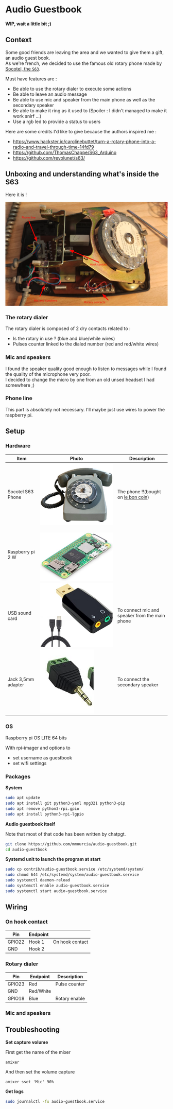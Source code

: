# Audio Guestbook

**WIP, wait a little bit ;)**

## Context

Some good friends are leaving the area and we wanted to give them a gift, an audio guest book.  
As we're french, we decided to use the famous old rotary phone made by [Socotel, the `S63`](https://fr.wikipedia.org/wiki/T%C3%A9l%C3%A9phone_S63).

Must have features are :

* Be able to use the rotary dialer to execute some actions
* Be able to leave an audio message
* Be able to use mic and speaker from the main phone as well as the secondary speaker
* Be able to make it ring as it used to (Spoiler : I didn't managed to make it work snirf ...) 
* Use a rgb led to provide a status to users

Here are some credits I'd like to give because the authors inspired me :

* https://www.hackster.io/carolinebuttet/turn-a-rotary-phone-into-a-radio-and-travel-through-time-14fd79
* https://github.com/ThomasChappe/S63_Arduino
* https://github.com/revolunet/s63/

## Unboxing and understanding what's inside the S63

Here it is !

![s63_unboxing1](./img/s63_unboxing1.png)

### The rotary dialer

The rotary dialer is composed of 2 dry contacts related to :

* Is the rotary in use ? (blue and blue/while wires)
* Pulses counter linked to the dialed number (red and red/white wires)

### Mic and speakers

I found the speaker quality good enough to listen to messages while I found the quality of the microphone very poor.  
I decided to change the micro by one from an old unsed headset I had somewhere ;)

### Phone line

This part is absolutely not necessary. I'll maybe just use wires to power the raspberry pi.

## Setup

### Hardware

| Item               | Photo                                          | Description |
| ------------------ | ---------------------------------------------- | ----------- |
| Socotel S63 Phone  | ![Socotel S63](./img/socotel_s63.png)          | The phone !!(bought on [le bon coin](https://leconcoin.fr)) | 
| Raspberry pi 2 W   | ![raspberry pi 0 2w](./img/raspberrypi02w.jpg) | |
| USB sound card     | ![usb sound card](./img/usbsoundcard.jpg)      | To connect mic and speaker from the main phone              |
| Jack 3,5mm adapter | ![jack_screw](./img/jack_screw.png)            | To connect the secondary speaker                            |

### OS

Raspberry pi OS LITE 64 bits

With rpi-imager and options to 

* set username as guestbook
* set wifi settings

### Packages

**System**

```sh
sudo apt update
sudo apt install git python3-yaml mpg321 python3-pip
sudo apt remove python3-rpi.gpio
sudo apt install python3-rpi-lgpio
```

**Audio guestbook itself**

Note that most of that code has been written by chatpgt.

```sh
git clone https://github.com/mmourcia/audio-guestbook.git
cd audio-guestbook
```

**Systemd unit to launch the program at start**

```sh
sudo cp contrib/audio-guestbook.service /etc/systemd/system/
sudo chmod 644 /etc/systemd/system/audio-guestbook.service 
sudo systemctl daemon-reload
sudo systemctl enable audio-guestbook.service
sudo systemctl start audio-guestbook.service
```

## Wiring

### On hook contact

| Pin    | Endpoint |                 |
| ------ | -------- | --------------- |
| GPIO22 | Hook 1   | On hook contact |
| GND    | Hook 2   | |

### Rotary dialer

| Pin    | Endpoint  | Description   |
| ------ | --------- | ------------- |
| GPIO23 | Red       | Pulse counter |
| GND    | Red/White | |
| GPIO18 | Blue      | Rotary enable |

### Mic and speakers

## Troubleshooting

**Set capture volume**

First get the name of the mixer

```
amixer
```

And then set the volume capture

```
amixer sset 'Mic' 90%
```

**Get logs**

```sh
sudo journalctl -fu audio-guestbook.service
```
